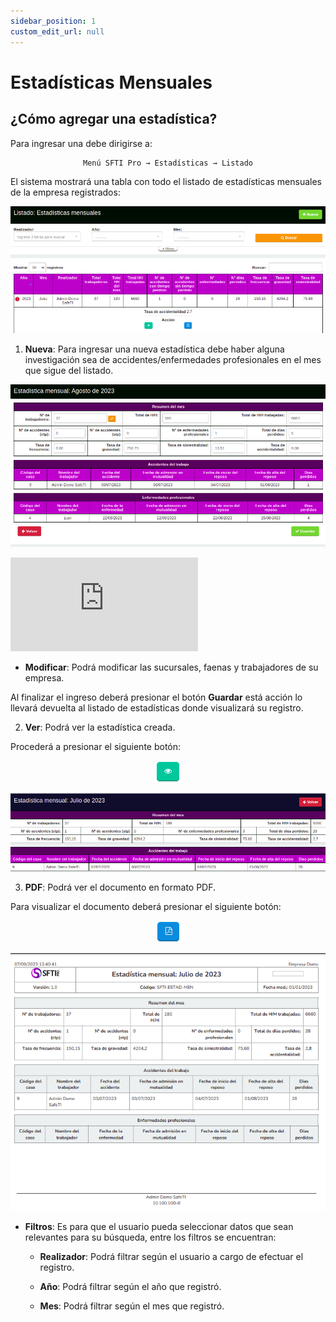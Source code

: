 ```yaml
---
sidebar_position: 1
custom_edit_url: null
---
```

# Estadísticas Mensuales
## ¿Cómo agregar una estadística?
Para ingresar una debe dirigirse a:

<div align="center">

```bash
Menú SFTI Pro → Estadísticas → Listado
```
</div>

El sistema mostrará una tabla con todo el listado de estadísticas mensuales de la empresa registrados:

<div align="center">

![listado](/img/img_manual/img_estadisticas/2023-09-07_12-09.png)

</div>

1. **Nueva**: Para ingresar una nueva estadística debe haber alguna investigación sea de accidentes/enfermedades profesionales en el mes que sigue del listado.

<div align="center">

![Agregar](/img/img_manual/img_estadisticas/2023-09-07_12-12.png)

</div>

<div class="video-responsive">

<iframe src="https://www.youtube.com/embed/z3EYPHewUnQ/?rel=0" title="YouTube video player" frameborder="0" allow="accelerometer; autoplay; clipboard-write; encrypted-media; gyroscope; picture-in-picture; web-share" allowfullscreen></iframe>

</div>
 

* **Modificar**: Podrá modificar las sucursales, faenas y trabajadores de su empresa.

Al finalizar el ingreso deberá presionar el botón **Guardar** está acción lo llevará devuelta al listado de estadísticas donde visualizará su registro.

2. **Ver**: Podrá ver la estadística creada.

Procederá a presionar el siguiente botón:

<div align="center">

![icono ver](/img/img_manual/img_estadisticas/icono_ver.png)

</div>

<div align="center">

![ver](/img/img_manual/img_estadisticas/2023-09-07_12-39.png)

</div>

3. **PDF**: Podrá ver el documento en formato PDF.

Para visualizar el documento deberá presionar el siguiente botón:

<div align="center">

![icono documento](/img/img_manual/img_estadisticas/icono_documento.png)

</div>


<div align="center">

![pdf](/img/img_manual/img_estadisticas/2023-09-07_12-41.png)

</div>

* **Filtros**: Es para que el usuario pueda seleccionar datos que sean relevantes para su búsqueda, entre los filtros se encuentran:

  * **Realizador**: Podrá filtrar según el usuario a cargo de efectuar el registro.

  * **Año**: Podrá filtrar según el año que registró.

  * **Mes**: Podrá filtrar según el mes que registró.









